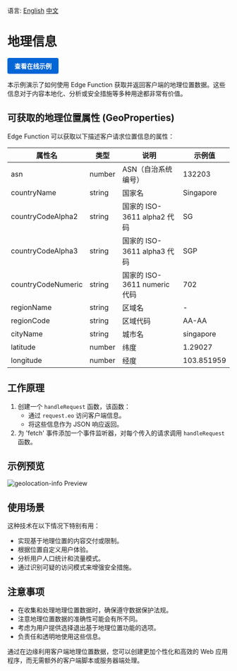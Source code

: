 <div align="left">
  语言:
  <a title="英文" href="README.md">English</a>
  <a title="中文" href="README.zh-CN.md">中文</a>
</div>

# 地理信息

<a href="https://edgeone.ai/developer/examples/hub-obtainingclientipaddress" style="display: inline-block; background-color: #0366d6; color: white; padding: 8px 16px; text-decoration: none; border-radius: 4px; font-weight: bold;">查看在线示例</a>

本示例演示了如何使用 Edge Function 获取并返回客户端的地理位置数据。这些信息对于内容本地化、分析或安全措施等多种用途都非常有价值。

## 可获取的地理位置属性 (GeoProperties)

Edge Function 可以获取以下描述客户请求位置信息的属性：

| 属性名 | 类型 | 说明 | 示例值 |
|--------|------|------|--------|
| asn | number | ASN（自治系统编号） | 132203 |
| countryName | string | 国家名 | Singapore |
| countryCodeAlpha2 | string | 国家的 ISO-3611 alpha2 代码 | SG |
| countryCodeAlpha3 | string | 国家的 ISO-3611 alpha3 代码 | SGP |
| countryCodeNumeric | string | 国家的 ISO-3611 numeric 代码 | 702 |
| regionName | string | 区域名 | - |
| regionCode | string | 区域代码 | AA-AA |
| cityName | string | 城市名 | singapore |
| latitude | number | 纬度 | 1.29027 |
| longitude | number | 经度 | 103.851959 |

## 工作原理

1. 创建一个 `handleRequest` 函数，该函数：
   - 通过 `request.eo` 访问客户端信息。
   - 将这些信息作为 JSON 响应返回。
2. 为 'fetch' 事件添加一个事件监听器，对每个传入的请求调用 `handleRequest` 函数。

## 示例预览

![geolocation-info Preview](../assets/images/geolocation-info.avif)

## 使用场景

这种技术在以下情况下特别有用：

- 实现基于地理位置的内容交付或限制。
- 根据位置自定义用户体验。
- 分析用户人口统计和流量模式。
- 通过识别可疑的访问模式来增强安全措施。

## 注意事项

- 在收集和处理地理位置数据时，确保遵守数据保护法规。
- 注意地理位置数据的准确性可能会有所不同。
- 考虑为用户提供选择退出基于地理位置功能的选项。
- 负责任和透明地使用这些信息。

通过在边缘利用客户端地理位置数据，您可以创建更加个性化和高效的 Web 应用程序，而无需额外的客户端脚本或服务器端处理。
